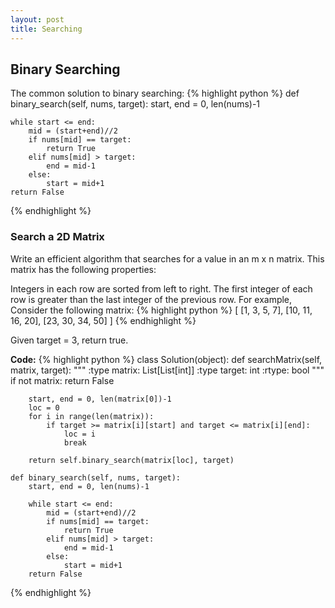 ```yaml
---
layout: post
title: Searching
---
```


## Binary Searching

The common solution to binary searching:
{% highlight python %}
def binary_search(self, nums, target):
    start, end = 0, len(nums)-1
    
    while start <= end:
        mid = (start+end)//2
        if nums[mid] == target:
            return True
        elif nums[mid] > target:
            end = mid-1
        else:
            start = mid+1
    return False
{% endhighlight %}


### Search a 2D Matrix
Write an efficient algorithm that searches for a value in an m x n matrix. This matrix has the following properties:

Integers in each row are sorted from left to right.
The first integer of each row is greater than the last integer of the previous row. For example, Consider the following matrix:
{% highlight python %}
[
  [1,   3,  5,  7],
  [10, 11, 16, 20],
  [23, 30, 34, 50]
]
{% endhighlight %}

Given target = 3, return true.

**Code:**
{% highlight python %}
class Solution(object):
    def searchMatrix(self, matrix, target):
        """
        :type matrix: List[List[int]]
        :type target: int
        :rtype: bool
        """
        if not matrix:
            return False
        
        start, end = 0, len(matrix[0])-1
        loc = 0
        for i in range(len(matrix)):
            if target >= matrix[i][start] and target <= matrix[i][end]:
                loc = i
                break
        
        return self.binary_search(matrix[loc], target)
    
    def binary_search(self, nums, target):
        start, end = 0, len(nums)-1
        
        while start <= end:
            mid = (start+end)//2
            if nums[mid] == target:
                return True
            elif nums[mid] > target:
                end = mid-1
            else:
                start = mid+1
        return False
{% endhighlight %}


